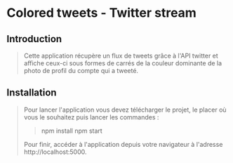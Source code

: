 # Colored tweets - Twitter stream

## Introduction

> Cette application récupère un flux de tweets grâce à l'API twitter et affiche ceux-ci sous formes de carrés de la couleur dominante de la photo de profil du compte qui a tweeté.

## Installation

> Pour lancer l'application vous devez télécharger le projet, le placer où vous le souhaitez puis lancer les commandes :
>> npm install
>> npm start
>
> Pour finir, accéder à l'application depuis votre navigateur à l'adresse http://localhost:5000.